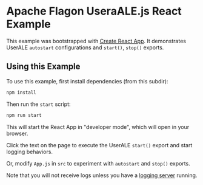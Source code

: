 <!--
    Licensed to the Apache Software Foundation (ASF) under one
    or more contributor license agreements.  See the NOTICE file
    distributed with this work for additional information
    regarding copyright ownership.  The ASF licenses this file
    to you under the Apache License, Version 2.0 (the
    "License"); you may not use this file except in compliance
    with the License.  You may obtain a copy of the License at

      http://www.apache.org/licenses/LICENSE-2.0

    Unless required by applicable law or agreed to in writing,
    software distributed under the License is distributed on an
    "AS IS" BASIS, WITHOUT WARRANTIES OR CONDITIONS OF ANY
    KIND, either express or implied.  See the License for the
    specific language governing permissions and limitations
    under the License.
-->
# Apache Flagon UseraALE.js React Example

This example was bootstrapped with [Create React App](https://github.com/facebook/create-react-app). It demonstrates UserALE `autostart` configurations and `start()`, `stop()` exports.

## Using this Example

To use this example, first install dependencies (from this subdir):

```Javascript
npm install
```

Then run the `start` script:

```Javascript
npm run start
```

This will start the React App in "developer mode", which will open in your browser.

Click the text on the page to execute the UserALE `start()` export and start logging behaviors.

Or, modify `App.js` in `src` to experiment with `autostart` and `stop()` exports.

Note that you will not receive logs unless you have a [logging server](https://github.com/apache/incubator-flagon-useralejs/tree/master/example#capturing-logs-using-the-logging-server) running. 
